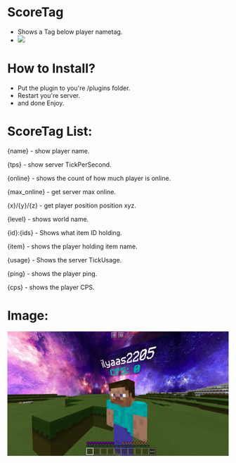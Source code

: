 # ScoreTag

* Shows a Tag below player nametag.
* [![](https://poggit.pmmp.io/shield.state/ScoreTag)](https://poggit.pmmp.io/p/ScoreTag)

# How to Install?

* Put the plugin to you're /plugins folder.
* Restart you're server.
* and done Enjoy.

# ScoreTag List:
{name} - show player name.

{tps} - show server TickPerSecond.

{online} - shows the count of how much player is online.

{max_online} - get server max online.

{x}/{y}/{z} - get player position position xyz.

{level} - shows world name.

{id}:{ids} - Shows what item ID holding.

{item} - shows the player holding item name.

{usage} - Shows the server TickUsage.

{ping} - shows the player ping.

{cps} - shows the player CPS.

# Image:


![](icon.png)

